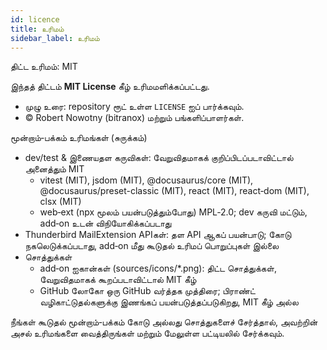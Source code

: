 ```yaml
---
id: licence
title: உரிமம்
sidebar_label: உரிமம்
---
```


திட்ட உரிமம்: MIT

இந்தத் திட்டம் **MIT License** கீழ் உரிமமளிக்கப்பட்டது.

- முழு உரை: repository ரூட் உள்ள `LICENSE` ஐப் பார்க்கவும்.
- © Robert Nowotny (bitranox) மற்றும் பங்களிப்பாளர்கள்.

மூன்றாம்‑பக்கம் உரிமங்கள் (சுருக்கம்)

- dev/test & இணையதள கருவிகள்: வேறுவிதமாகக் குறிப்பிடப்படாவிட்டால் அனைத்தும் MIT
  - vitest (MIT), jsdom (MIT), @docusaurus/core (MIT), @docusaurus/preset-classic (MIT), react (MIT), react‑dom (MIT), clsx (MIT)
  - web‑ext (npx மூலம் பயன்படுத்தும்போது) MPL‑2.0; dev கருவி மட்டும், add‑on உடன் விநியோகிக்கப்படாது
- Thunderbird MailExtension APIகள்: தள API ஆகப் பயன்பாடு; கோடு நகலெடுக்கப்படாது, add‑on மீது கூடுதல் உரிமப் பொறுப்புகள் இல்லை
- சொத்துக்கள்
  - add‑on ஐகான்கள் (sources/icons/\*.png): திட்ட சொத்துக்கள், வேறுவிதமாகக் கூறப்படாவிட்டால் MIT கீழ்
  - GitHub லோகோ ஒரு GitHub வர்த்தக முத்திரை; பிராண்ட் வழிகாட்டுதல்களுக்கு இணங்கப் பயன்படுத்தப்படுகிறது, MIT கீழ் அல்ல

நீங்கள் கூடுதல் மூன்றாம்‑பக்கம் கோடு அல்லது சொத்துகளைச் சேர்த்தால், அவற்றின் அசல் உரிமங்களை வைத்திருங்கள் மற்றும் மேலுள்ள பட்டியலில் சேர்க்கவும்.
